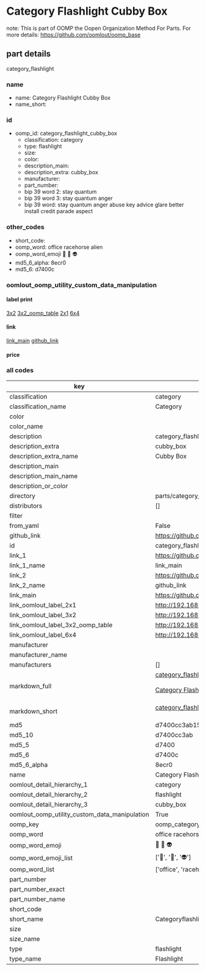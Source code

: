 # Category Flashlight Cubby Box  

note: This is part of OOMP the Oopen Organization Method For Parts. For more details: https://github.com/oomlout/oomp_base

##  part details



category_flashlight

### name
* name: Category Flashlight Cubby Box
* name_short: 
### id
* oomp_id: category_flashlight_cubby_box
  * classification: category
  * type: flashlight
  * size: 
  * color: 
  * description_main: 
  * description_extra: cubby_box
  * manufacturer: 
  * part_number: 
  * bip 39 word 2: stay quantum
  * bip 39 word 3: stay quantum anger
  * bip 39 word: stay quantum anger abuse key advice glare better install credit parade aspect

### other_codes
* short_code: 
* oomp_word: office racehorse alien
* oomp_word_emoji :office: :racehorse: :alien:
* md5_6_alpha: 8ecr0
* md5_6: d7400c






### oomlout_oomp_utility_custom_data_manipulation
#### label print
[3x2](http://192.168.1.245:1112/?label=oomp%208ecr0)
[3x2_oomp_table](http://192.168.1.107:1112/?label=oomp%208ecr0)
[2x1](http://192.168.1.242:1112/?label=oomp%208ecr0)
[6x4](http://192.168.1.55:1112/?label=oomp%208ecr0)    

#### link

[link_main](https://github.com/oomlout/oomlout_oomp_current_version_messy/tree/main/parts/category_flashlight_cubby_box) [github_link](https://github.com/oomlout/oomlout_oomp_part_src/tree/main/parts/category_flashlight_cubby_box)                             

#### price







### all codes 
| key | value |  
| --- | --- |  
| classification | category |  
| classification_name | Category |  
| color |  |  
| color_name |  |  
| description | category_flashlight |  
| description_extra | cubby_box |  
| description_extra_name | Cubby Box |  
| description_main |  |  
| description_main_name |  |  
| description_or_color |   |  
| directory | parts/category_flashlight_cubby_box |  
| distributors | [] |  
| filter |  |  
| from_yaml | False |  
| github_link | https://github.com/oomlout/oomlout_oomp_part_src/tree/main/parts/category_flashlight_cubby_box |  
| id | category_flashlight_cubby_box |  
| link_1 | https://github.com/oomlout/oomlout_oomp_current_version_messy/tree/main/parts/category_flashlight_cubby_box |  
| link_1_name | link_main |  
| link_2 | https://github.com/oomlout/oomlout_oomp_part_src/tree/main/parts/category_flashlight_cubby_box |  
| link_2_name | github_link |  
| link_main | https://github.com/oomlout/oomlout_oomp_current_version_messy/tree/main/parts/category_flashlight_cubby_box |  
| link_oomlout_label_2x1 | http://192.168.1.242:1112/?label=oomp%208ecr0 |  
| link_oomlout_label_3x2 | http://192.168.1.245:1112/?label=oomp%208ecr0 |  
| link_oomlout_label_3x2_oomp_table | http://192.168.1.107:1112/?label=oomp%208ecr0 |  
| link_oomlout_label_6x4 | http://192.168.1.55:1112/?label=oomp%208ecr0 |  
| manufacturer |  |  
| manufacturer_name |  |  
| manufacturers | [] |  
| markdown_full | [category_flashlight_cubby_box](https://github.com/oomlout/oomlout_oomp_current_version_messy/tree/main/parts/category_flashlight_cubby_box)<br>[](https://github.com/oomlout/oomlout_oomp_current_version_messy/tree/main/parts/category_flashlight_cubby_box)<br>[Category Flashlight Cubby Box](https://github.com/oomlout/oomlout_oomp_current_version_messy/tree/main/parts/category_flashlight_cubby_box)<br><br> |  
| markdown_short | [category_flashlight_cubby_box](https://github.com/oomlout/oomlout_oomp_current_version_messy/tree/main/parts/category_flashlight_cubby_box)<br><br> |  
| md5 | d7400cc3ab158c58103d0012116bd6a7 |  
| md5_10 | d7400cc3ab |  
| md5_5 | d7400 |  
| md5_6 | d7400c |  
| md5_6_alpha | 8ecr0 |  
| name | Category Flashlight Cubby Box |  
| oomlout_detail_hierarchy_1 | category |  
| oomlout_detail_hierarchy_2 | flashlight |  
| oomlout_detail_hierarchy_3 | cubby_box |  
| oomlout_oomp_utility_custom_data_manipulation | True |  
| oomp_key | oomp_category_flashlight_cubby_box |  
| oomp_word | office racehorse alien |  
| oomp_word_emoji | :office: :racehorse: :alien: |  
| oomp_word_emoji_list | [':office:', ':racehorse:', ':alien:'] |  
| oomp_word_list | ['office', 'racehorse', 'alien'] |  
| part_number |  |  
| part_number_exact |  |  
| part_number_name |  |  
| short_code |  |  
| short_name | Categoryflashlight |  
| size |  |  
| size_name |  |  
| type | flashlight |  
| type_name | Flashlight |  
